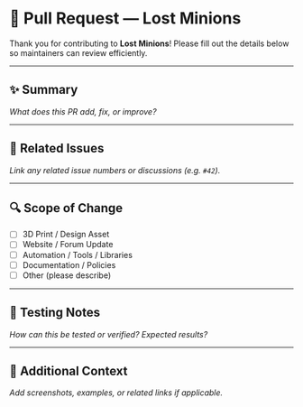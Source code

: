 # 🧩 Pull Request — Lost Minions

Thank you for contributing to **Lost Minions**!
Please fill out the details below so maintainers can review efficiently.

---

## ✨ Summary
_What does this PR add, fix, or improve?_

---

## 📂 Related Issues
_Link any related issue numbers or discussions (e.g. `#42`)._

---

## 🔍 Scope of Change
- [ ] 3D Print / Design Asset
- [ ] Website / Forum Update
- [ ] Automation / Tools / Libraries
- [ ] Documentation / Policies
- [ ] Other (please describe)

---

## 🧪 Testing Notes
_How can this be tested or verified? Expected results?_

---

## 🧭 Additional Context
_Add screenshots, examples, or related links if applicable._
